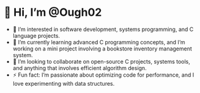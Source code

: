 # 👋 Hi, I’m @Ough02

- 👀 I’m interested in software development, systems programming, and C language projects.
- 🌱 I’m currently learning advanced C programming concepts, and I’m working on a mini project involving a bookstore inventory management system.
- 💞️ I’m looking to collaborate on open-source C projects, systems tools, and anything that involves efficient algorithm design.
- ⚡ Fun fact: I’m passionate about optimizing code for performance, and I love experimenting with data structures.
